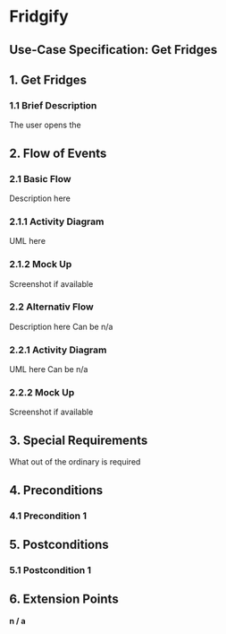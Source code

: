 # Fridgify

## Use-Case Specification: Get Fridges

## 1. Get Fridges

### 1.1 Brief Description

The user opens the 

## 2. Flow of Events

### 2.1 Basic Flow

Description here

### 2.1.1 Activity Diagram

UML here

### 2.1.2 Mock Up

Screenshot if available

### 2.2 Alternativ Flow

Description here
Can be n/a

### 2.2.1 Activity Diagram

UML here
Can be n/a

### 2.2.2 Mock Up

Screenshot if available

## 3. Special Requirements

What out of the ordinary is required 

## 4. Preconditions

### 4.1 Precondition 1

## 5. Postconditions

### 5.1 Postcondition 1

## 6. Extension Points

**n / a**